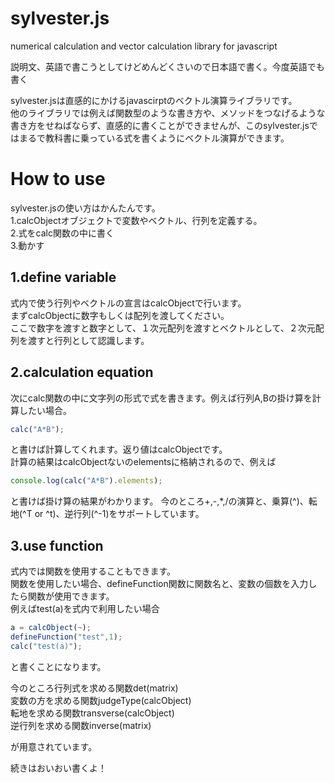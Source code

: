 # sylvester.js
numerical calculation and vector calculation library for javascript

説明文、英語で書こうとしてけどめんどくさいので日本語で書く。今度英語でも書く

sylvester.jsは直感的にかけるjavascirptのベクトル演算ライブラリです。<br>
他のライブラリでは例えば関数型のような書き方や、メソッドをつなげるような書き方をせねばならず、直感的に書くことができませんが、このsylvester.jsではまるで教科書に乗っている式を書くようにベクトル演算ができます。

# How to use
sylvester.jsの使い方はかんたんです。<br>
1.calcObjectオブジェクトで変数やベクトル、行列を定義する。<br>
2.式をcalc関数の中に書く<br>
3.動かす<br>
## 1.define variable
式内で使う行列やベクトルの宣言はcalcObjectで行います。<br>
まずcalcObjectに数字もしくは配列を渡してください。<br>
ここで数字を渡すと数字として、１次元配列を渡すとベクトルとして、２次元配列を渡すと行列として認識します。
## 2.calculation equation
次にcalc関数の中に文字列の形式で式を書きます。例えば行列A,Bの掛け算を計算したい場合。
```javascript
calc("A*B");
```
と書けば計算してくれます。返り値はcalcObjectです。<br>
計算の結果はcalcObjectないのelementsに格納されるので、例えば
```javascript
console.log(calc("A*B").elements);
```
と書けば掛け算の結果がわかります。
今のところ+,-,*,/の演算と、乗算(^)、転地(^T or ^t)、逆行列(^-1)をサポートしています。<br>
## 3.use function
式内では関数を使用することもできます。<br>
関数を使用したい場合、defineFunction関数に関数名と、変数の個数を入力したら関数が使用できます。<br>
例えばtest(a)を式内で利用したい場合
```javascript
a = calcObject(~);
defineFunction("test",1);
calc("test(a)");
```
と書くことになります。<br>

今のところ行列式を求める関数det(matrix)<br>
変数の方を求める関数judgeType(calcObject)<br>
転地を求める関数transverse(calcObject)<br>
逆行列を求める関数inverse(matrix)<br>

が用意されています。<br>


続きはおいおい書くよ！